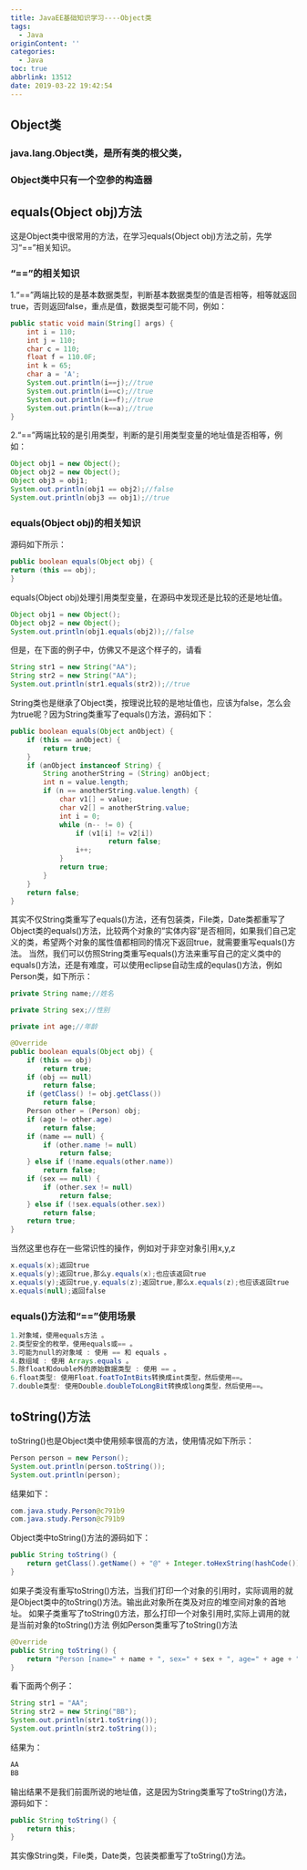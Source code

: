 ```yaml
---
title: JavaEE基础知识学习----Object类
tags:
  - Java
originContent: ''
categories:
  - Java
toc: true
abbrlink: 13512
date: 2019-03-22 19:42:54
---
```

## Object类
### java.lang.Object类，是所有类的根父类，
### Object类中只有一个空参的构造器
## equals(Object obj)方法
这是Object类中很常用的方法，在学习equals(Object obj)方法之前，先学习“==”相关知识。
### “==”的相关知识
1.“==”两端比较的是基本数据类型，判断基本数据类型的值是否相等，相等就返回true，否则返回false，重点是值，数据类型可能不同，例如：
<!-- more -->
```java
public static void main(String[] args) {
	int i = 110;
	int j = 110;
	char c = 110;
	float f = 110.0F;
	int k = 65;
	char a = 'A';
	System.out.println(i==j);//true
	System.out.println(i==c);//true
	System.out.println(i==f);//true
	System.out.println(k==a);//true
}
```
2.“==”两端比较的是引用类型，判断的是引用类型变量的地址值是否相等，例如：

```java
Object obj1 = new Object();
Object obj2 = new Object();
Object obj3 = obj1;
System.out.println(obj1 == obj2);//false
System.out.println(obj3 == obj1);//true
```
### equals(Object obj)的相关知识
源码如下所示：

```java
public boolean equals(Object obj) {
return (this == obj);
}
```
equals(Object obj)处理引用类型变量，在源码中发现还是比较的还是地址值。

```java
Object obj1 = new Object();
Object obj2 = new Object();
System.out.println(obj1.equals(obj2));//false
```
但是，在下面的例子中，仿佛又不是这个样子的，请看

```java
String str1 = new String("AA");
String str2 = new String("AA");
System.out.println(str1.equals(str2));//true
```
String类也是继承了Object类，按理说比较的是地址值也，应该为false，怎么会为true呢？因为String类重写了equals()方法，源码如下：

```java
public boolean equals(Object anObject) {
    if (this == anObject) {
        return true;
    }
    if (anObject instanceof String) {
        String anotherString = (String) anObject;
        int n = value.length;
        if (n == anotherString.value.length) {
            char v1[] = value;
            char v2[] = anotherString.value;
            int i = 0;
            while (n-- != 0) {
                if (v1[i] != v2[i])
                        return false;
                i++;
            }
            return true;
        }
    }
    return false;
}
```
其实不仅String类重写了equals()方法，还有包装类，File类，Date类都重写了Object类的equals()方法，比较两个对象的“实体内容”是否相同，如果我们自己定义的类，希望两个对象的属性值都相同的情况下返回true，就需要重写equals()方法。
当然，我们可以仿照String类重写equals()方法来重写自己的定义类中的equals()方法，还是有难度，可以使用eclipse自动生成的equlas()方法，例如Person类，如下所示：

```java
private String name;//姓名

private String sex;//性别

private int age;//年龄

@Override
public boolean equals(Object obj) {
	if (this == obj)
		return true;
	if (obj == null)
		return false;
	if (getClass() != obj.getClass())
		return false;
	Person other = (Person) obj;
	if (age != other.age)
		return false;
	if (name == null) {
		if (other.name != null)
			return false;
	} else if (!name.equals(other.name))
		return false;
	if (sex == null) {
		if (other.sex != null)
			return false;
	} else if (!sex.equals(other.sex))
		return false;
	return true;
}
```
当然这里也存在一些常识性的操作，例如对于非空对象引用x,y,z
```java
x.equals(x);返回true
x.equals(y);返回true,那么y.equals(x);也应该返回true
x.equals(y);返回true,y.equals(z);返回true,那么x.equals(z);也应该返回true
x.equals(null);返回false
```
### equals()方法和“==”使用场景
```java
1.对象域，使用equals方法 。
2.类型安全的枚举，使用equals或== 。
3.可能为null的对象域 : 使用 == 和 equals 。
4.数组域 : 使用 Arrays.equals 。
5.除float和double外的原始数据类型 : 使用 == 。
6.float类型: 使用Float.foatToIntBits转换成int类型，然后使用==。
7.double类型: 使用Double.doubleToLongBit转换成long类型，然后使用==。
```
## toString()方法
toString()也是Object类中使用频率很高的方法，使用情况如下所示：

```java
Person person = new Person();
System.out.println(person.toString());
System.out.println(person);
```
结果如下：

```java
com.java.study.Person@c791b9
com.java.study.Person@c791b9
```
Object类中toString()方法的源码如下：

```java
public String toString() {
    return getClass().getName() + "@" + Integer.toHexString(hashCode());
}
```
如果子类没有重写toString()方法，当我们打印一个对象的引用时，实际调用的就是Object类中的toString()方法。输出此对象所在类及对应的堆空间对象的首地址。
如果子类重写了toString()方法，那么打印一个对象引用时,实际上调用的就是当前对象的toString()方法
例如Person类重写了toString()方法

```java
@Override
public String toString() {
	return "Person [name=" + name + ", sex=" + sex + ", age=" + age + "]";
}
```
看下面两个例子：

```java
String str1 = "AA";
String str2 = new String("BB");
System.out.println(str1.toString());
System.out.println(str2.toString());
```
结果为：

```java
AA
BB
```
输出结果不是我们前面所说的地址值，这是因为String类重写了toString()方法，源码如下：

```java
public String toString() {
    return this;
}
```
其实像String类，File类，Date类，包装类都重写了toString()方法。



